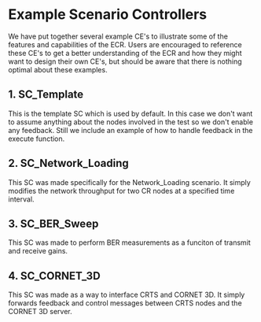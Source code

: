 # Example Scenario Controllers

We have put together several example CE's to illustrate some of the features and
capabilities of the ECR. Users are encouraged to reference these CE's to get a better
understanding of the ECR and how they might want to design their own CE's, but should 
be aware that there is nothing optimal about these examples.

## 1. SC\_Template

This is the template SC which is used by default. In this case we don't want to assume
anything about the nodes involved in the test so we don't enable any feedback. Still
we include an example of how to handle feedback in the execute function.

## 2. SC\_Network\_Loading

This SC was made specifically for the Network\_Loading scenario. It simply modifies the
network throughput for two CR nodes at a specified time interval.

## 3. SC\_BER\_Sweep

This SC was made to perform BER measurements as a funciton of transmit and receive gains.

## 4. SC\_CORNET\_3D

This SC was made as a way to interface CRTS and CORNET 3D. It simply forwards feedback
and control messages between CRTS nodes and the CORNET 3D server.
